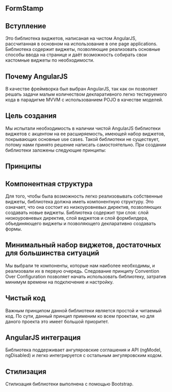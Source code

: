 FormStamp
---------

Вступление
----------
Это библиотека виджетов, написаная на чистом AngularJS, рассчитанная в основном на использование
в one page applications. Библиотека содержит виджеты, позволяющие реализовать основные способы
ввода на странице и даёт возможность собирать свои кастомные виджеты по необходимости.

Почему AngularJS
----------
В качестве фреймворка был выбран AngularJS, так как он позволяет решать задачи малым количеством 
декларативного легко тестируемого кода в парадигме MVVM с использованием POJO в качестве моделей.

Цель создания
----------
Мы испытали необходимость в наличии чистой AngularJS библиотеки виджетов
с акцентом на ее расширяемость, имеющей набор виджетов,
покрывающих основные use cases. Такой библиотеки не существует, потому нами
принято решение написать самостоятельно. При создании библиотеки заложены следующие принципы:  

Принципы
----------
## Компонентная структура
Для того, чтобы была возможность легко реализовывать собственные виджеты,
библиотека должна иметь компонентную структуру. Это означает, что она
состоит из низкоуровневых директив, позволяющих создавать новые виджеты. Библиотека содержит три слоя:
слой низкоуровневых директив, слой виджетов и слой формбилдера, объединяющего виджеты и позволяющего
декларативно создавать формы.


## Минимальный набор виджетов, достаточных для большинства ситуаций
Мы выбрали те компоненты, которые нам наиболее необходимы, и реализовали их в первую очередь.
Следование принципу Convention Over Configuration позволяет начать использовать библиотеку, затратив минимум
времени на подключение и настройку.

## Чистый код
Важным принципом данной библиотеки является простой и читаемый код. По сути, данный принцип
применим ко всем проектам, но для даного проекта это имеет большой приоритет.

## AngularJS интеграция
Библиотека поддерживает ангуляровские соглашения и API (ngModel, ngDisabled) и легко интегрируется с
остальным ангуляровским кодом.

## Стилизация
Стилизация библиотеки выполнена с помощью Bootstrap.

